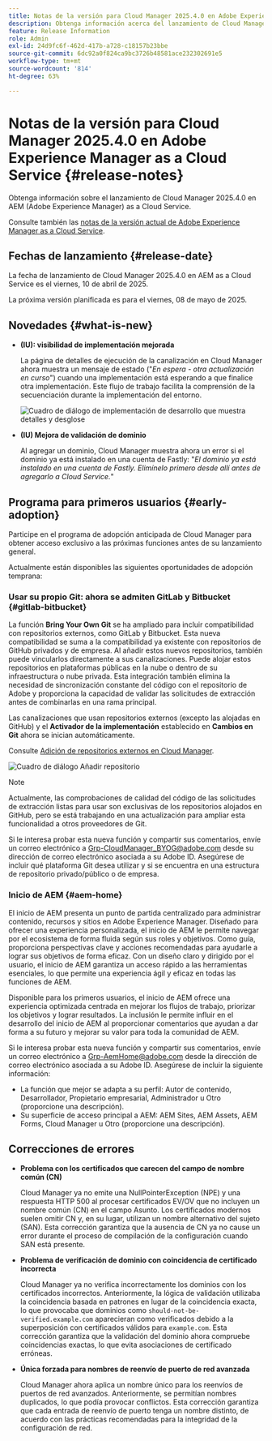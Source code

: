 ```yaml
---
title: Notas de la versión para Cloud Manager 2025.4.0 en Adobe Experience Manager as a Cloud Service
description: Obtenga información acerca del lanzamiento de Cloud Manager 2025.4.0 en AEM as a Cloud Service.
feature: Release Information
role: Admin
exl-id: 24d9fc6f-462d-417b-a728-c18157b23bbe
source-git-commit: 6dc92a0f824ca9bc3726b48581ace232302691e5
workflow-type: tm+mt
source-wordcount: '814'
ht-degree: 63%

---
```


# Notas de la versión para Cloud Manager 2025.4.0 en Adobe Experience Manager as a Cloud Service {#release-notes}

<!-- https://wiki.corp.adobe.com/display/DMSArchitecture/Cloud+Manager+2025.03.0+Release -->

Obtenga información sobre el lanzamiento de Cloud Manager 2025.4.0 en AEM (Adobe Experience Manager) as a Cloud Service.


Consulte también las [notas de la versión actual de Adobe Experience Manager as a Cloud Service](/help/release-notes/release-notes-cloud/release-notes-current.md).

## Fechas de lanzamiento {#release-date}

La fecha de lanzamiento de Cloud Manager 2025.4.0 en AEM as a Cloud Service es el viernes, 10 de abril de 2025.

La próxima versión planificada es para el viernes, 08 de mayo de 2025.

## Novedades {#what-is-new}

* **(IU): visibilidad de implementación mejorada**

  La página de detalles de ejecución de la canalización en Cloud Manager ahora muestra un mensaje de estado (&quot;*En espera - otra actualización en curso*&quot;) cuando una implementación está esperando a que finalice otra implementación. Este flujo de trabajo facilita la comprensión de la secuenciación durante la implementación del entorno.  <!-- CMGR-66890 -->

  ![Cuadro de diálogo de implementación de desarrollo que muestra detalles y desglose](/help/implementing/cloud-manager/release-notes/assets/dev-deployment.png)

* **(IU) Mejora de validación de dominio**

  Al agregar un dominio, Cloud Manager muestra ahora un error si el dominio ya está instalado en una cuenta de Fastly: &quot;*El dominio ya está instalado en una cuenta de Fastly. Elimínelo primero desde allí antes de agregarlo a Cloud Service.*&quot;

## Programa para primeros usuarios {#early-adoption}

Participe en el programa de adopción anticipada de Cloud Manager para obtener acceso exclusivo a las próximas funciones antes de su lanzamiento general.

Actualmente están disponibles las siguientes oportunidades de adopción temprana:

### Usar su propio Git: ahora se admiten GitLab y Bitbucket {#gitlab-bitbucket}

<!-- BOTH CS & AMS -->

La función **Bring Your Own Git** se ha ampliado para incluir compatibilidad con repositorios externos, como GitLab y Bitbucket. Esta nueva compatibilidad se suma a la compatibilidad ya existente con repositorios de GitHub privados y de empresa. Al añadir estos nuevos repositorios, también puede vincularlos directamente a sus canalizaciones. Puede alojar estos repositorios en plataformas públicas en la nube o dentro de su infraestructura o nube privada. Esta integración también elimina la necesidad de sincronización constante del código con el repositorio de Adobe y proporciona la capacidad de validar las solicitudes de extracción antes de combinarlas en una rama principal.

Las canalizaciones que usan repositorios externos (excepto las alojadas en GitHub) y el **Activador de la implementación** establecido en **Cambios en Git** ahora se inician automáticamente.

Consulte [Adición de repositorios externos en Cloud Manager](/help/implementing/cloud-manager/managing-code/external-repositories.md).

![Cuadro de diálogo Añadir repositorio](/help/implementing/cloud-manager/release-notes/assets/repositories-add-release-notes.png)

>[!NOTE]
>
>Actualmente, las comprobaciones de calidad del código de las solicitudes de extracción listas para usar son exclusivas de los repositorios alojados en GitHub, pero se está trabajando en una actualización para ampliar esta funcionalidad a otros proveedores de Git.

Si le interesa probar esta nueva función y compartir sus comentarios, envíe un correo electrónico a [Grp-CloudManager_BYOG@adobe.com](mailto:Grp-CloudManager_BYOG@adobe.com) desde su dirección de correo electrónico asociada a su Adobe ID. Asegúrese de incluir qué plataforma Git desea utilizar y si se encuentra en una estructura de repositorio privado/público o de empresa.

### Inicio de AEM {#aem-home}

El inicio de AEM presenta un punto de partida centralizado para administrar contenido, recursos y sitios en Adobe Experience Manager. Diseñado para ofrecer una experiencia personalizada, el inicio de AEM le permite navegar por el ecosistema de forma fluida según sus roles y objetivos. Como guía, proporciona perspectivas clave y acciones recomendadas para ayudarle a lograr sus objetivos de forma eficaz. Con un diseño claro y dirigido por el usuario, el inicio de AEM garantiza un acceso rápido a las herramientas esenciales, lo que permite una experiencia ágil y eficaz en todas las funciones de AEM.

Disponible para los primeros usuarios, el inicio de AEM ofrece una experiencia optimizada centrada en mejorar los flujos de trabajo, priorizar los objetivos y lograr resultados. La inclusión le permite influir en el desarrollo del inicio de AEM al proporcionar comentarios que ayudan a dar forma a su futuro y mejorar su valor para toda la comunidad de AEM.

Si le interesa probar esta nueva función y compartir sus comentarios, envíe un correo electrónico a [Grp-AemHome@adobe.com](mailto:Grp-AemHome@adobe.com) desde la dirección de correo electrónico asociada a su Adobe ID. Asegúrese de incluir la siguiente información:

* La función que mejor se adapta a su perfil: Autor de contenido, Desarrollador, Propietario empresarial, Administrador u Otro (proporcione una descripción).
* Su superficie de acceso principal a AEM: AEM Sites, AEM Assets, AEM Forms, Cloud Manager u Otro (proporcione una descripción).

## Correcciones de errores

* **Problema con los certificados que carecen del campo de nombre común (CN)**

  Cloud Manager ya no emite una NullPointerException (NPE) y una respuesta HTTP 500 al procesar certificados EV/OV que no incluyen un nombre común (CN) en el campo Asunto. Los certificados modernos suelen omitir CN y, en su lugar, utilizan un nombre alternativo del sujeto (SAN). Esta corrección garantiza que la ausencia de CN ya no cause un error durante el proceso de compilación de la configuración cuando SAN está presente. <!-- CMGR-67548 -->

* **Problema de verificación de dominio con coincidencia de certificado incorrecta**

  Cloud Manager ya no verifica incorrectamente los dominios con los certificados incorrectos. Anteriormente, la lógica de validación utilizaba la coincidencia basada en patrones en lugar de la coincidencia exacta, lo que provocaba que dominios como `should-not-be-verified.example.com` aparecieran como verificados debido a la superposición con certificados válidos para `example.com`. Esta corrección garantiza que la validación del dominio ahora compruebe coincidencias exactas, lo que evita asociaciones de certificado erróneas. <!-- CMGR-67225 -->

* **Única forzada para nombres de reenvío de puerto de red avanzada**

  Cloud Manager ahora aplica un nombre único para los reenvíos de puertos de red avanzados. Anteriormente, se permitían nombres duplicados, lo que podía provocar conflictos. Esta corrección garantiza que cada entrada de reenvío de puerto tenga un nombre distinto, de acuerdo con las prácticas recomendadas para la integridad de la configuración de red. <!-- CMGR-67082 -->


<!-- ## Known issues {#known-issues} -->


